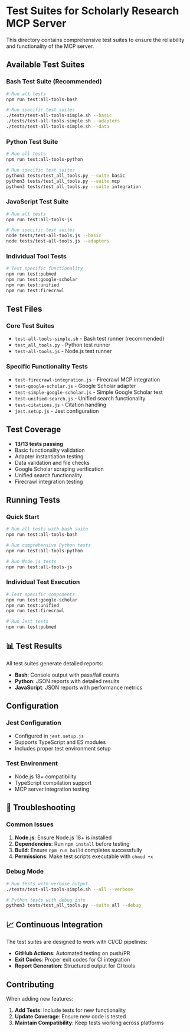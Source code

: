 # Test Suites for Scholarly Research MCP Server

This directory contains comprehensive test suites to ensure the reliability and functionality of the MCP server.

## Available Test Suites

### **Bash Test Suite** (Recommended)
```bash
# Run all tests
npm run test:all-tools-bash

# Run specific test suites
./tests/test-all-tools-simple.sh --basic
./tests/test-all-tools-simple.sh --adapters
./tests/test-all-tools-simple.sh --data
```

### **Python Test Suite**
```bash
# Run all tests
npm run test:all-tools-python

# Run specific test suites
python3 tests/test_all_tools.py --suite basic
python3 tests/test_all_tools.py --suite mcp
python3 tests/test_all_tools.py --suite integration
```

### **JavaScript Test Suite**
```bash
# Run all tests
npm run test:all-tools-js

# Run specific test suites
node tests/test-all-tools.js --basic
node tests/test-all-tools.js --adapters
```

### **Individual Tool Tests**
```bash
# Test specific functionality
npm run test:pubmed
npm run test:google-scholar
npm run test:unified
npm run test:firecrawl
```

## Test Files

### **Core Test Suites**
- `test-all-tools-simple.sh` - Bash test runner (recommended)
- `test_all_tools.py` - Python test runner
- `test-all-tools.js` - Node.js test runner

### **Specific Functionality Tests**
- `test-firecrawl-integration.js` - Firecrawl MCP integration
- `test-google-scholar.js` - Google Scholar adapter
- `test-simple-google-scholar.js` - Simple Google Scholar test
- `test-unified-search.js` - Unified search functionality
- `test-citations.js` - Citation handling
- `jest.setup.js` - Jest configuration

## Test Coverage

- **13/13 tests passing**
- Basic functionality validation
- Adapter instantiation testing
- Data validation and file checks
- Google Scholar scraping verification
- Unified search functionality
- Firecrawl integration testing

## Running Tests

### **Quick Start**
```bash
# Run all tests with bash suite
npm run test:all-tools-bash

# Run comprehensive Python tests
npm run test:all-tools-python

# Run Node.js tests
npm run test:all-tools-js
```

### **Individual Test Execution**
```bash
# Test specific components
npm run test:google-scholar
npm run test:unified
npm run test:firecrawl

# Run Jest tests
npm run test:pubmed
```

## 📊 Test Results

All test suites generate detailed reports:
- **Bash**: Console output with pass/fail counts
- **Python**: JSON reports with detailed results
- **JavaScript**: JSON reports with performance metrics

## Configuration

### **Jest Configuration**
- Configured in `jest.setup.js`
- Supports TypeScript and ES modules
- Includes proper test environment setup

### **Test Environment**
- Node.js 18+ compatibility
- TypeScript compilation support
- MCP server integration testing

## 🐛 Troubleshooting

### **Common Issues**
1. **Node.js**: Ensure Node.js 18+ is installed
2. **Dependencies**: Run `npm install` before testing
3. **Build**: Ensure `npm run build` completes successfully
4. **Permissions**: Make test scripts executable with `chmod +x`

### **Debug Mode**
```bash
# Run tests with verbose output
./tests/test-all-tools-simple.sh --all --verbose

# Python tests with debug info
python3 tests/test_all_tools.py --suite all --debug
```

## 📈 Continuous Integration

The test suites are designed to work with CI/CD pipelines:
- **GitHub Actions**: Automated testing on push/PR
- **Exit Codes**: Proper exit codes for CI integration
- **Report Generation**: Structured output for CI tools

## Contributing

When adding new features:
1. **Add Tests**: Include tests for new functionality
2. **Update Coverage**: Ensure new code is tested
3. **Maintain Compatibility**: Keep tests working across platforms
